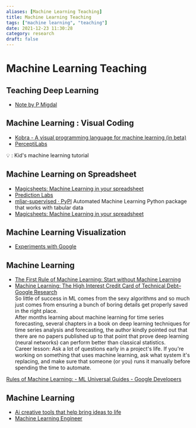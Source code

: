 ```yaml
---
aliases: [Machine Learning Teaching]
title: Machine Learning Teaching
tags: ["machine learning", "teaching"]
date: 2021-12-23 11:30:28
category: research
draft: false
---
```


# Machine Learning Teaching

## Teaching Deep Learning

- [Note by P Migdal](https://p.migdal.pl/2017/04/30/teaching-deep-learning.html)

## Machine Learning : Visual Coding

- [Kobra - A visual programming language for machine learning (in beta)](https://kobra.dev/)
- [PerceptiLabs](https://www.perceptilabs.com/)

💡 : Kid's machine learning tutorial

## Machine Learning on Spreadsheet

- [Magicsheets: Machine Learning in your spreadsheet](https://www.magicsheets.io/#templates-page-anchor)
- [Prediction Labs](https://predictionlaboratory.com/)
- [mljar-supervised · PyPI](https://pypi.org/project/mljar-supervised/) Automated Machine Learning Python package that works with tabular data
- [Magicsheets: Machine Learning in your spreadsheet](https://www.magicsheets.io/)

## Machine Learning Visualization

- [Experiments with Google](https://experiments.withgoogle.com/)

## Machine Learning

- [The First Rule of Machine Learning: Start without Machine Learning](https://eugeneyan.com/writing/first-rule-of-ml/)
- [Machine Learning: The High Interest Credit Card of Technical Debt–Google Research](https://research.google/pubs/pub43146/)  
So little of success in ML comes from the sexy algorithms and so much just comes from ensuring a bunch of boring details get properly saved in the right place.  
After months learning about machine learning for time series forecasting, several chapters in a book on deep learning techniques for time series analysis and forecasting, the author kindly pointed out that there are no papers published up to that point that prove deep learning (neural networks) can perform better than classical statistics.  
Career lesson: Ask a lot of questions early in a project's life. If you're working on something that uses machine learning, ask what system it's replacing, and make sure that someone (or you) runs it manually before spending the time to automate.

[Rules of Machine Learning:  -  ML Universal Guides  -  Google Developers](https://developers.google.com/machine-learning/guides/rules-of-ml)

## Machine Learning

- [Ai creative tools that help bring ideas to life](https://www.vizcom.co/static/media/weapons.143795cb.png)
- [Machine Learning Engineer](https://arxiv.org/abs/1709.02840)
